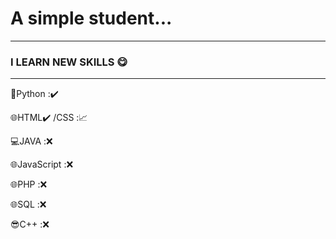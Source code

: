 # A simple student...  
---
### I LEARN NEW SKILLS 😋
---
🐍Python :✔️

🌐HTML✔️
/CSS :📈

💻JAVA :❌ 

🌐JavaScript :❌ 

🌐PHP :❌ 

🌐SQL :❌

😎C++ :❌
